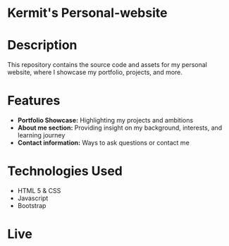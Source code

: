 # Kermit's Personal-website
# Description
This repository contains the source code and assets for my personal website, where I showcase my portfolio, projects, and more.
# Features
- **Portfolio Showcase:** Highlighting my projects and ambitions
- **About me section:** Providing insight on my background, interests, and learning journey
- **Contact information:** Ways to ask questions or contact me
# Technologies Used
- HTML 5 & CSS
- Javascript
- Bootstrap
# Live



